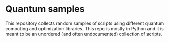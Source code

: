 # Quantum samples 

This repository collects random samples of scripts using different quantum computing and optimization
libraries. This repo is mostly in Python and it is meant to be an unordered (and often undocumented) collection
of scripts.
